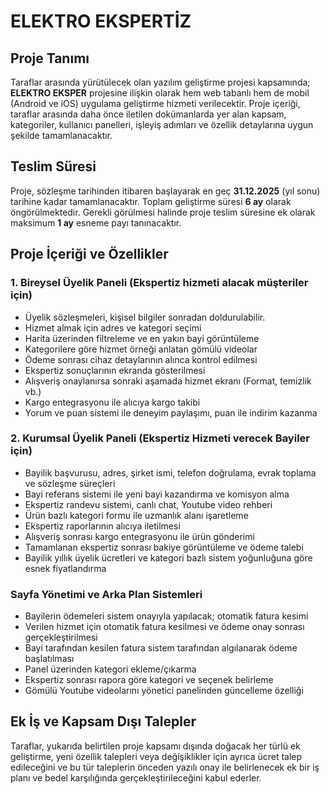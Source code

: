 # ELEKTRO EKSPERTİZ

## Proje Tanımı

Taraflar arasında yürütülecek olan yazılım geliştirme projesi kapsamında; **ELEKTRO EKSPER** projesine ilişkin olarak hem web tabanlı hem de mobil (Android ve iOS) uygulama geliştirme hizmeti verilecektir. Proje içeriği, taraflar arasında daha önce iletilen dokümanlarda yer alan kapsam, kategoriler, kullanıcı panelleri, işleyiş adımları ve özellik detaylarına uygun şekilde tamamlanacaktır.

## Teslim Süresi

Proje, sözleşme tarihinden itibaren başlayarak en geç **31.12.2025** (yıl sonu) tarihine kadar tamamlanacaktır. Toplam geliştirme süresi **6 ay** olarak öngörülmektedir. Gerekli görülmesi halinde proje teslim süresine ek olarak maksimum **1 ay** esneme payı tanınacaktır.

## Proje İçeriği ve Özellikler

### 1. Bireysel Üyelik Paneli (Ekspertiz hizmeti alacak müşteriler için)

- Üyelik sözleşmeleri, kişisel bilgiler sonradan doldurulabilir.
- Hizmet almak için adres ve kategori seçimi
- Harita üzerinden filtreleme ve en yakın bayi görüntüleme
- Kategorilere göre hizmet örneği anlatan gömülü videolar
- Ödeme sonrası cihaz detaylarının alınca kontrol edilmesi
- Ekspertiz sonuçlarının ekranda gösterilmesi
- Alışveriş onaylanırsa sonraki aşamada hizmet ekranı (Format, temizlik vb.)
- Kargo entegrasyonu ile alıcıya kargo takibi
- Yorum ve puan sistemi ile deneyim paylaşımı, puan ile indirim kazanma

### 2. Kurumsal Üyelik Paneli (Ekspertiz Hizmeti verecek Bayiler için)

- Bayilik başvurusu, adres, şirket ismi, telefon doğrulama, evrak toplama ve sözleşme süreçleri
- Bayi referans sistemi ile yeni bayi kazandırma ve komisyon alma
- Ekspertiz randevu sistemi, canlı chat, Youtube video rehberi
- Ürün bazlı kategori formu ile uzmanlık alanı işaretleme
- Ekspertiz raporlarının alıcıya iletilmesi
- Alışveriş sonrası kargo entegrasyonu ile ürün gönderimi
- Tamamlanan ekspertiz sonrası bakiye görüntüleme ve ödeme talebi
- Bayilik yıllık üyelik ücretleri ve kategori bazlı sistem yoğunluğuna göre esnek fiyatlandırma

### Sayfa Yönetimi ve Arka Plan Sistemleri

- Bayilerin ödemeleri sistem onayıyla yapılacak; otomatik fatura kesimi
- Verilen hizmet için otomatik fatura kesilmesi ve ödeme onay sonrası gerçekleştirilmesi
- Bayi tarafından kesilen fatura sistem tarafından algılanarak ödeme başlatılması
- Panel üzerinden kategori ekleme/çıkarma
- Ekspertiz sonrası rapora göre kategori ve seçenek belirleme
- Gömülü Youtube videolarını yönetici panelinden güncelleme özelliği

## Ek İş ve Kapsam Dışı Talepler

Taraflar, yukarıda belirtilen proje kapsamı dışında doğacak her türlü ek geliştirme, yeni özellik talepleri veya değişiklikler için ayrıca ücret talep edileceğini ve bu tür taleplerin önceden yazılı onay ile belirlenecek ek bir iş planı ve bedel karşılığında gerçekleştirileceğini kabul ederler.
